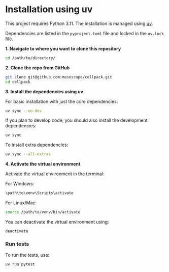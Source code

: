 # Installation using uv
This project requires Python 3.11. The installation is managed using [uv](https://docs.astral.sh/uv/).

Dependencies are listed in the `pyproject.toml` file and locked in the `uv.lock` file.

**1. Navigate to where you want to clone this repository**

```bash
cd /path/to/directory/
```

**2. Clone the repo from GitHub**

```bash
git clone git@github.com:mesoscope/cellpack.git
cd cellpack
```

**3. Install the dependencies using uv**

For basic installation with just the core dependencies:

```bash
uv sync --no-dev
```

If you plan to develop code, you should also install the development dependencies:

```bash
uv sync
```

To install extra dependencies:

```bash
uv sync --all-extras
```

**4. Activate the virtual environment**

Activate the virtual environment in the terminal:

For Windows:

```powershell
\path\to\venv\Scripts\activate
```

For Linux/Mac:

```bash
source /path/to/venv/bin/activate
```

You can deactivate the virtual environment using:

```
deactivate
```

### Run tests
To run the tests, use:

```bash
uv run pytest
```